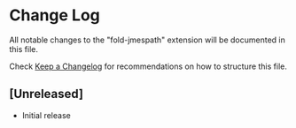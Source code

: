 # Change Log
All notable changes to the "fold-jmespath" extension will be documented in this file.

Check [Keep a Changelog](http://keepachangelog.com/) for recommendations on how to structure this file.

## [Unreleased]
- Initial release